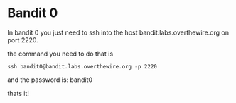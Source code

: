 # Bandit 0

In bandit 0 you just need to ssh into the host bandit.labs.overthewire.org on port 2220.

the command you need to do that is

```ssh bandit0@bandit.labs.overthewire.org -p 2220```

and the password is: bandit0

thats it!

